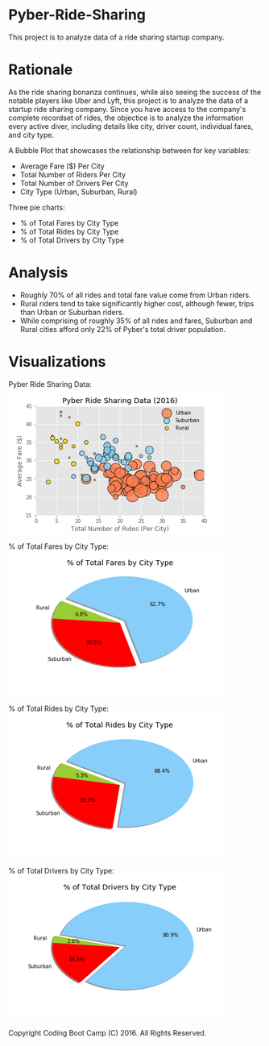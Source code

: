 # Pyber-Ride-Sharing
This project is to analyze data of a ride sharing startup company.  


# Rationale 
As the ride sharing bonanza continues, while also seeing the success of the notable players like Uber and Lyft, this project is to analyze the data of a startup ride sharing company.  Since you have access to the company's complete recordset of rides, the objectice is to analyze the information every active diver, including details like city, driver count, individual fares, and city type.  

A Bubble Plot that showcases the relationship between for key variables: 
  - Average Fare ($) Per City
  - Total Number of Riders Per City
  - Total Number of Drivers Per City
  - City Type (Urban, Suburban, Rural)
  
Three pie charts:
  - % of Total Fares by City Type
  - % of Total Rides by City Type
  - % of Total Drivers by City Type
  
  
 # Analysis
  - Roughly 70% of all rides and total fare value come from Urban riders.
  - Rural riders tend to take significantly higher cost, although fewer, trips than Urban or Suburban riders.
  - While comprising of roughly 35% of all rides and fares, Suburban and Rural cities afford only 22% of Pyber's total driver population. 
 
 
 # Visualizations
 
 Pyber Ride Sharing Data:
 ![Pyber Ride Sharing Data](/analysis/Fig1.png)
 
 % of Total Fares by City Type:
 ![% of Total Fares by City Type](/analysis/Fig2.png)
 
  % of Total Rides by City Type:
 ![% of Total Rides by City Type](/analysis/Fig3.png)

  % of Total Drivers by City Type:
 ![% of Total Drivers by City Type](/analysis/Fig4.png)
 
 
 
Copyright
Coding Boot Camp (C) 2016. All Rights Reserved.
